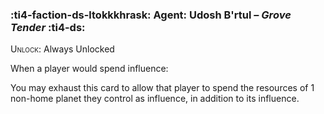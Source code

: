 ### :ti4-faction-ds-ltokkkhrask: **Agent**: Udosh B'rtul – _Grove Tender_ :ti4-ds:
<span style="font-variant:small-caps;">Unlock</span>: Always Unlocked

When a player would spend influence:

You may exhaust this card to allow that player to spend the resources of 1 non-home planet they control as influence, in addition to its influence.
